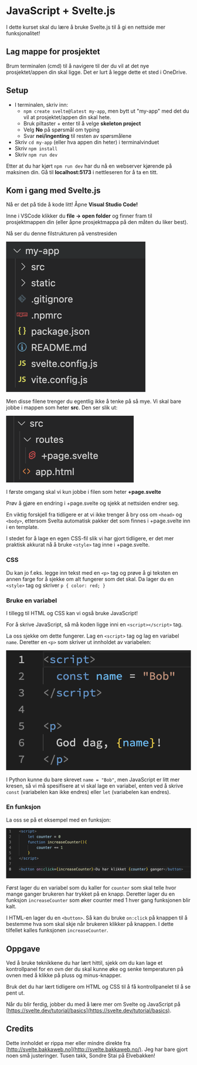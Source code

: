# JavaScript + Svelte.js

I dette kurset skal du lære å bruke Svelte.js til å gi en nettside mer funksjonalitet!

## Lag mappe for prosjektet

Brum terminalen (cmd) til å navigere til der du vil at det nye prosjektet/appen din skal ligge. Det er lurt å legge dette et sted i OneDrive.

## Setup

- I terminalen, skriv inn:
  - `npm create svelte@latest my-app`, men bytt ut "my-app" med det du vil at prosjektet/appen din skal hete.
  - Bruk piltaster + enter til å velge **skeleton project**
  - Velg **No** på spørsmål om typing
  - Svar **nei/ingenting** til resten av spørsmålene
- Skriv `cd my-app` (eller hva appen din heter) i terminalvinduet
- Skriv `npm install`
- Skriv `npm run dev`

Etter at du har kjørt `npm run dev` har du nå en webserver kjørende på maksinen din. Gå til **localhost:5173** i nettleseren for å ta en titt.

## Kom i gang med Svelte.js

Nå er det på tide å kode litt! Åpne **Visual Studio Code!**

Inne i VSCode klikker du **file -> open folder** og finner fram til prosjektmappen din (eller åpne prosjektmappa på den måten du liker best).

Nå ser du denne filstrukturen på venstresiden

![bilde](assets/screen1.png)

Men disse filene trenger du egentlig ikke å tenke på så mye. Vi skal bare jobbe i mappen som heter **src**. Den ser slik ut:

![bilde](assets/screen2.png)

I første omgang skal vi kun jobbe i filen som heter **+page.svelte**

Prøv å gjøre en endring i +page.svelte og sjekk at nettsiden endrer seg.

En viktig forskjell fra tidligere er at vi ikke trenger å bry oss om `<head>` og `<body>`, ettersom Svelta automatisk pakker det som finnes i +page.svelte inn i en template.

I stedet for å lage en egen CSS-fil slik vi har gjort tidligere, er det mer praktisk akkurat nå å bruke `<style>` tag inne i +page.svelte.

### CSS

Du kan jo f.eks. legge inn tekst med en `<p>` tag og prøve å gi teksten en annen farge for å sjekke om alt fungerer som det skal. Da lager du en `<style>` tag og skriver `p { color: red; }`

### Bruke en variabel

I tillegg til HTML og CSS kan vi også bruke JavaScript!

For å skrive JavaScript, så må koden ligge inni en `<script></script>` tag.

La oss sjekke om dette fungerer. Lag en `<script>` tag og lag en variabel `name`. Deretter en `<p>` som skriver ut innholdet av variabelen:

![](assets/screen3.png)

I Python kunne du bare skrevet `name = "Bob"`, men JavaScript er litt mer kresen, så vi må spesifisere at vi skal lage en variabel, enten ved å skrive `const` (variabelen kan ikke endres) eller `let` (variabelen kan endres).

### En funksjon

La oss se på et eksempel med en funksjon:

![](assets/screen4.png)

Først lager du en variabel som du kaller for `counter` som skal telle hvor mange ganger brukeren har trykket på en knapp. Deretter lager du en funksjon `increaseCounter` som øker counter med 1 hver gang funksjonen blir kalt.

I HTML-en lager du en `<button>`. Så kan du bruke `on:click` på knappen til å bestemme hva som skal skje når brukeren klikker på knappen. I dette tilfellet kalles funksjonen `increaseCounter`.

## Oppgave

Ved å bruke teknikkene du har lært hittil, sjekk om du kan lage et kontrollpanel for en ovn der du skal kunne øke og senke temperaturen på ovnen med å klikke på pluss og minus-knapper.

Bruk det du har lært tidligere om HTML og CSS til å få kontrollpanelet til å se pent ut.

Når du blir ferdig, jobber du med å lære mer om Svelte og JavaScript på [https://svelte.dev/tutorial/basics](https://svelte.dev/tutorial/basics).

## Credits

Dette innholdet er rippa mer eller mindre direkte fra [http://svelte.bakkaweb.no](http://svelte.bakkaweb.no/). Jeg har bare gjort noen små justeringer. Tusen takk, Sondre Stai på Elvebakken!
